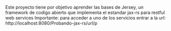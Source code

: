 Este proyecto tiene por objetivo aprender las bases de Jersey, un framework de codigo abierto que implementa el estandar jax-rs para restful web services Importante: para acceder a uno de los servicios entrar a la url: http://localhost:8080/Probando-jax-rs/url/p
